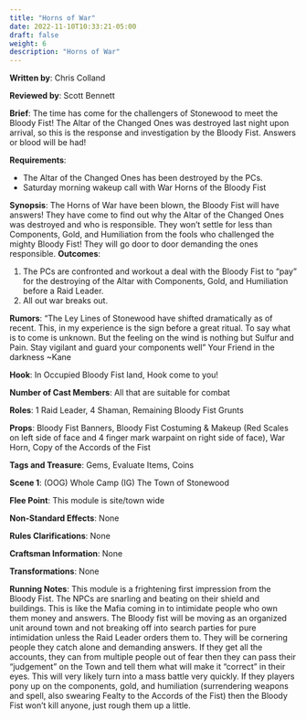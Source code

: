 ```yaml
---
title: "Horns of War"
date: 2022-11-10T10:33:21-05:00
draft: false
weight: 6
description: "Horns of War"
---
```


**Written by**: Chris Colland

**Reviewed by**: Scott Bennett

**Brief**: The time has come for the challengers of Stonewood to meet the Bloody Fist! The Altar of the Changed Ones was destroyed last night upon arrival, so this is the response and investigation by the Bloody Fist. Answers or blood will be had!

**Requirements**: 

- The Altar of the Changed Ones has been destroyed by the PCs. 
- Saturday morning wakeup call with War Horns of the Bloody Fist

**Synopsis**: The Horns of War have been blown, the Bloody Fist will have answers! They have come to find out why the Altar of the Changed Ones was destroyed and who is responsible. They won’t settle for less than Components, Gold, and Humiliation from the fools who challenged the mighty Bloody Fist! They will go door to door demanding the ones responsible.
**Outcomes**:

1. The PCs are confronted and workout a deal with the Bloody Fist to “pay” for the destroying of the Altar with Components, Gold, and Humiliation before a Raid Leader.
2. All out war breaks out. 

**Rumors**: “The Ley Lines of Stonewood have shifted dramatically as of recent. This, in my experience is the sign before a great ritual. To say what is to come is unknown. But the feeling on the wind is nothing but Sulfur and Pain. Stay vigilant and guard your components well”
Your Friend in the darkness ~Kane

**Hook**: In Occupied Bloody Fist land, Hook come to you!

**Number of Cast Members**: All that are suitable for combat

**Roles**: 1 Raid Leader, 4 Shaman, Remaining Bloody Fist Grunts

**Props**: Bloody Fist Banners, Bloody Fist Costuming & Makeup (Red Scales on left side of face and 4 finger mark warpaint on right side of face), War Horn, Copy of the Accords of the Fist

**Tags and Treasure**: Gems, Evaluate Items, Coins

**Scene 1**: (OOG) Whole Camp (IG) The Town of Stonewood

**Flee Point**: This module is site/town wide

**Non-Standard Effects**: None

**Rules Clarifications**: None

**Craftsman Information**: None

**Transformations**: None

**Running Notes**: This module is a frightening first impression from the Bloody Fist. The NPCs are snarling and beating on their shield and buildings. This is like the Mafia coming in to intimidate people who own them money and answers. The Bloody fist will be moving as an organized unit around town and not breaking off into search parties for pure intimidation unless the Raid Leader orders them to. They will be cornering people they catch alone and demanding answers. If they get all the accounts, they can from multiple people out of fear then they can pass their “judgement” on the Town and tell them what will make it “correct” in their eyes. This will very likely turn into a mass battle very quickly. If they players pony up on the components, gold, and humiliation (surrendering weapons and spell, also swearing Fealty to the Accords of the Fist) then the Bloody Fist won’t kill anyone, just rough them up a little. 
